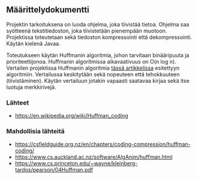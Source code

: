 ## Määrittelydokumentti

Projektin tarkoituksena on luoda ohjelma, joka tiivistää tietoa. Ohjelma saa syötteenä tekstitiedoston, joka tiivistetään pienempään muotoon. Projektissa toteutetaan sekä tiedoston kompressointi että dekompressointi. Käytän kielenä Javaa.

Toteutukseen käytän Huffmanin algoritmia, johon tarvitaan binääripuuta ja prioriteettijonoa. Huffmanin algoritmissa aikavaativuus on O(n log n). Vertailen projektissa Huffmanin algoritmia [tässä artikkelissa](https://www.cs.brandeis.edu/~dilant/cs175/%5BSiying-Dong%5D.pdf) esitettyyn algoritmiin. Vertailussa keskitytään sekä nopeuteen että tehokkuuteen (tiivistäminen). Käytän vertailuun jotakin vapaasti saatavaa kirjaa sekä itse luotuja merkkirivejä. 

### Lähteet
- https://en.wikipedia.org/wiki/Huffman_coding

### Mahdollisia lähteitä
- https://csfieldguide.org.nz/en/chapters/coding-compression/huffman-coding/
- https://www.cs.auckland.ac.nz/software/AlgAnim/huffman.html
- https://www.cs.princeton.edu/~wayne/kleinberg-tardos/pearson/04Huffman.pdf